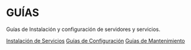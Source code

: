 # GUÍAS
Guías de Instalación y configuración de servidores y servicios.

[Instalación de Servicios](https://github.com/kenji81/guias/tree/main/00_Instalar%20Servicios)
[Guías de Configuración](https://github.com/kenji81/guias/tree/main/01_Configuracion%20Servicios)
[Guías de Mantenimiento](https://github.com/kenji81/guias/tree/main/03_Guias%20Mantenimiento)
